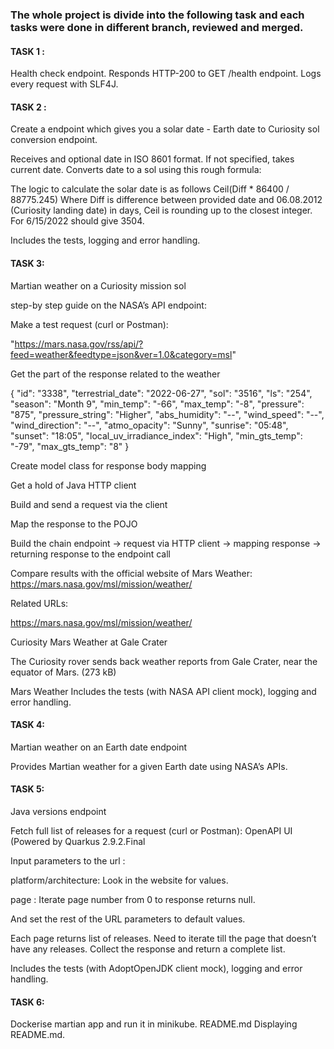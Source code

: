 
### The whole project is divide into the following task and each tasks were done in different branch, reviewed and merged.
#### TASK 1 :

Health check endpoint. Responds HTTP-200 to GET /health endpoint. Logs every request with SLF4J.

#### TASK 2 :

Create a endpoint which gives you a solar date - Earth date to Curiosity sol conversion endpoint.

Receives and optional date in ISO 8601 format. If not specified, takes current date. Converts date to a sol using this rough formula:


The logic to calculate the solar date is as follows
Ceil(Diff * 86400 / 88775.245)
Where Diff is difference between provided date and 06.08.2012 (Curiosity landing date) in days, Ceil is rounding up to the closest integer. For 6/15/2022 should give 3504.

Includes the tests, logging and error handling.

#### TASK 3:

Martian weather on a Curiosity mission sol

step-by step guide on the NASA’s API endpoint:

Make a test request (curl or Postman):

"https://mars.nasa.gov/rss/api/?feed=weather&feedtype=json&ver=1.0&category=msl"

Get the part of the response related to the weather

{
"id": "3338",
"terrestrial_date": "2022-06-27",
"sol": "3516",
"ls": "254",
"season": "Month 9",
"min_temp": "-66",
"max_temp": "-8",
"pressure": "875",
"pressure_string": "Higher",
"abs_humidity": "--",
"wind_speed": "--",
"wind_direction": "--",
"atmo_opacity": "Sunny",
"sunrise": "05:48",
"sunset": "18:05",
"local_uv_irradiance_index": "High",
"min_gts_temp": "-79",
"max_gts_temp": "8"
}

Create model class for response body mapping

Get a hold of Java HTTP client

Build and send a request via the client

Map the response to the POJO

Build the chain endpoint → request via HTTP client → mapping response → returning response to the endpoint call

Compare results with the official website of Mars Weather: https://mars.nasa.gov/msl/mission/weather/


Related URLs:

https://mars.nasa.gov/msl/mission/weather/

Curiosity Mars Weather at Gale Crater

The Curiosity rover sends back weather reports from Gale Crater, near the equator of Mars. (273 kB)

Mars Weather
Includes the tests (with NASA API client mock), logging and error handling.


#### TASK 4:

Martian weather on an Earth date endpoint

Provides Martian weather for a given Earth date using NASA’s APIs.

#### TASK 5:

Java versions endpoint

Fetch full list of releases for a request (curl or Postman): OpenAPI UI (Powered by Quarkus 2.9.2.Final

Input parameters to the url :

platform/architecture: Look in the website for values.

page : Iterate page number from 0 to response returns null.

And set the rest of the URL parameters to default values.

Each page returns list of releases. Need to iterate till the page that doesn’t have any releases. Collect the response and return a complete list.

Includes the tests (with AdoptOpenJDK client mock), logging and error handling.

#### TASK 6:
Dockerise martian app and run it in minikube.
README.md
Displaying README.md.